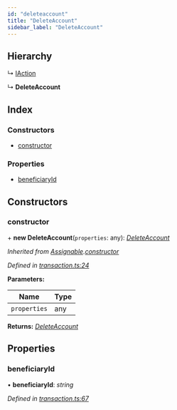 ```yaml
---
id: "deleteaccount"
title: "DeleteAccount"
sidebar_label: "DeleteAccount"
---
```


## Hierarchy

  ↳ [IAction](iaction.md)

  ↳ **DeleteAccount**

## Index

### Constructors

* [constructor](deleteaccount.md#constructor)

### Properties

* [beneficiaryId](deleteaccount.md#beneficiaryid)

## Constructors

###  constructor

\+ **new DeleteAccount**(`properties`: any): *[DeleteAccount](deleteaccount.md)*

*Inherited from [Assignable](assignable.md).[constructor](assignable.md#constructor)*

*Defined in [transaction.ts:24](https://github.com/nearprotocol/nearlib/blob/88ad17d/src.ts/transaction.ts#L24)*

**Parameters:**

Name | Type |
------ | ------ |
`properties` | any |

**Returns:** *[DeleteAccount](deleteaccount.md)*

## Properties

###  beneficiaryId

• **beneficiaryId**: *string*

*Defined in [transaction.ts:67](https://github.com/nearprotocol/nearlib/blob/88ad17d/src.ts/transaction.ts#L67)*
